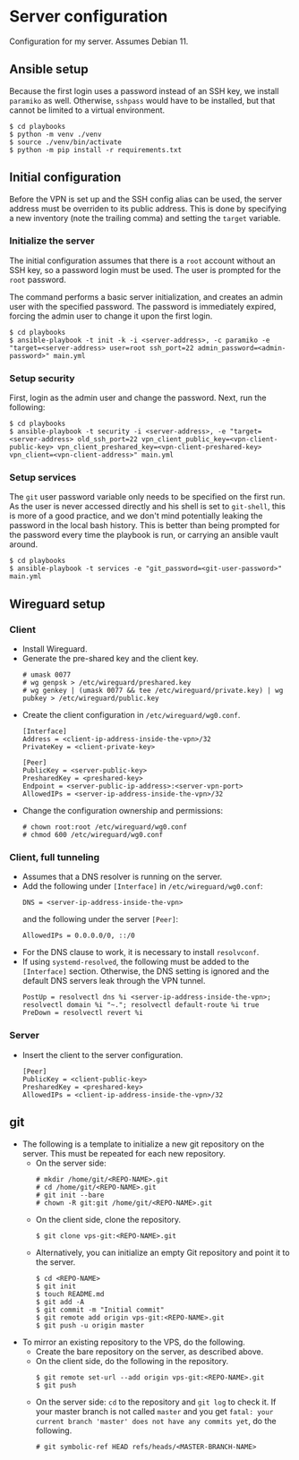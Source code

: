 # Server configuration

Configuration for my server. Assumes Debian 11.


## Ansible setup

Because the first login uses a password instead of an SSH key, we install
`paramiko` as well. Otherwise, `sshpass` would have to be installed, but that
cannot be limited to a virtual environment.
```
$ cd playbooks
$ python -m venv ./venv
$ source ./venv/bin/activate
$ python -m pip install -r requirements.txt
```


## Initial configuration

Before the VPN is set up and the SSH config alias can be used, the server
address must be overriden to its public address. This is done by specifying a
new inventory (note the trailing comma) and setting the `target` variable.


### Initialize the server

The initial configuration assumes that there is a `root` account without an SSH
key, so a password login must be used. The user is prompted for the `root`
password.

The command performs a basic server initialization, and creates an admin user
with the specified password. The password is immediately expired, forcing the
admin user to change it upon the first login.
```
$ cd playbooks
$ ansible-playbook -t init -k -i <server-address>, -c paramiko -e "target=<server-address> user=root ssh_port=22 admin_password=<admin-password>" main.yml
```


### Setup security

First, login as the admin user and change the password. Next, run the
following:
```
$ cd playbooks
$ ansible-playbook -t security -i <server-address>, -e "target=<server-address> old_ssh_port=22 vpn_client_public_key=<vpn-client-public-key> vpn_client_preshared_key=<vpn-client-preshared-key> vpn_client=<vpn-client-address>" main.yml
```


### Setup services

The `git` user password variable only needs to be specified on the first run.
As the user is never accessed directly and his shell is set to `git-shell`,
this is more of a good practice, and we don't mind potentially leaking the
password in the local bash history. This is better than being prompted for the
password every time the playbook is run, or carrying an ansible vault around.
```
$ cd playbooks
$ ansible-playbook -t services -e "git_password=<git-user-password>" main.yml
```


## Wireguard setup

### Client

* Install Wireguard.
* Generate the pre-shared key and the client key.
  ```
  # umask 0077
  # wg genpsk > /etc/wireguard/preshared.key
  # wg genkey | (umask 0077 && tee /etc/wireguard/private.key) | wg pubkey > /etc/wireguard/public.key
  ```
* Create the client configuration in `/etc/wireguard/wg0.conf`.
  ```
  [Interface]
  Address = <client-ip-address-inside-the-vpn>/32
  PrivateKey = <client-private-key>

  [Peer]
  PublicKey = <server-public-key>
  PresharedKey = <preshared-key>
  Endpoint = <server-public-ip-address>:<server-vpn-port>
  AllowedIPs = <server-ip-address-inside-the-vpn>/32
  ```
* Change the configuration ownership and permissions:
  ```
  # chown root:root /etc/wireguard/wg0.conf
  # chmod 600 /etc/wireguard/wg0.conf
  ```


### Client, full tunneling

* Assumes that a DNS resolver is running on the server.
* Add the following under `[Interface]` in `/etc/wireguard/wg0.conf`:
  ```
  DNS = <server-ip-address-inside-the-vpn>
  ```
  and the following under the server `[Peer]`:
  ```
  AllowedIPs = 0.0.0.0/0, ::/0
  ```
* For the DNS clause to work, it is necessary to install `resolvconf`.
* If using `systemd-resolved`, the following must be added to the `[Interface]`
  section. Otherwise, the DNS setting is ignored and the default DNS servers
  leak through the VPN tunnel.
  ```
  PostUp = resolvectl dns %i <server-ip-address-inside-the-vpn>; resolvectl domain %i "~."; resolvectl default-route %i true
  PreDown = resolvectl revert %i
  ```


### Server

* Insert the client to the server configuration.
  ```
  [Peer]
  PublicKey = <client-public-key>
  PresharedKey = <preshared-key>
  AllowedIPs = <client-ip-address-inside-the-vpn>/32
  ```


## git

* The following is a template to initialize a new git repository on the server.
  This must be repeated for each new repository.
  * On the server side:
    ```
    # mkdir /home/git/<REPO-NAME>.git
    # cd /home/git/<REPO-NAME>.git
    # git init --bare
    # chown -R git:git /home/git/<REPO-NAME>.git
    ```
  * On the client side, clone the repository.
    ```
    $ git clone vps-git:<REPO-NAME>.git
    ```
  * Alternatively, you can initialize an empty Git repository and point it to
    the server.
    ```
    $ cd <REPO-NAME>
    $ git init
    $ touch README.md
    $ git add -A
    $ git commit -m "Initial commit"
    $ git remote add origin vps-git:<REPO-NAME>.git
    $ git push -u origin master
    ```
* To mirror an existing repository to the VPS, do the following.
  * Create the bare repository on the server, as described above.
  * On the client side, do the following in the repository.
    ```
    $ git remote set-url --add origin vps-git:<REPO-NAME>.git
    $ git push
    ```
  * On the server side: `cd` to the repository and `git log` to check it. If
    your master branch is not called `master` and you get `fatal: your
    current branch 'master' does not have any commits yet`, do the
    following.
    ```
    # git symbolic-ref HEAD refs/heads/<MASTER-BRANCH-NAME>
    ```
